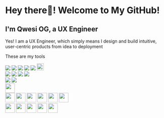 <html>

  <body>
<h1>Hey there👋! Welcome to My GitHub!</h1>
<h2>I'm Qwesi OG, a UX Engineer</h2>

<p>Yes! I am a UX Engineer, which simply means I design and build intuitive, user-centric products from idea to deployment</p>

<p>These are my tools</p>    
<div>
<img src= "https://camo.githubusercontent.com/d6efe8554e9d9e98ef68344b794a8aa5632e18c44e4b57cea490ac2ce0ba9471/68747470733a2f2f696d672e736869656c64732e696f2f62616467652f48544d4c2d4533344632362e7376673f6c6f676f3d68746d6c35266c6f676f436f6c6f723d7768697465">
  
<img src= "https://camo.githubusercontent.com/bfc16d4ca4ce30d08e55c0db6d978acda194c986b248807ce7463c6f5f46e6fb/68747470733a2f2f696d672e736869656c64732e696f2f62616467652f4353532d3135373242362e7376673f6c6f676f3d63737333266c6f676f436f6c6f723d7768697465">

<img src = "https://camo.githubusercontent.com/277d160259bb1a95090c8eb93da0c97eb034b13fea899d17f4d1dbee22c766e9/68747470733a2f2f696d672e736869656c64732e696f2f62616467652f4a6176615363726970742d4637444631452e7376673f6c6f676f3d6a617661736372697074266c6f676f436f6c6f723d626c61636b">

<img src = "https://github.com/user-attachments/assets/b28c2d45-ac16-4085-8e6a-1176e463cb00">

<img src = "https://camo.githubusercontent.com/2bb7119101a94b5452ed78a4b9bb76f09164aec4925b3b306619615f87fe5ba0/68747470733a2f2f696d672e736869656c64732e696f2f62616467652f536372617463682d3444393746462e7376673f6c6f676f3d73637261746368266c6f676f436f6c6f723d7768697465">

<img src="https://www.drupal.org/files/Wordmark_blue_RGB.png" style="height:22px;">
      
</div>


<div>
  <img src=
"https://camo.githubusercontent.com/2510bb717c3e123afbbddcdfcfef3d6f50a79257fc605affbca78e8f2c47293b/68747470733a2f2f696d672e736869656c64732e696f2f62616467652f41646f62652d4646303030302e7376673f6c6f676f3d61646f6265266c6f676f436f6c6f723d7768697465">

<img src= "https://camo.githubusercontent.com/9ec1a079f84ed1b11fff71f8ea58de9d78fd508fcd5940ee01aa7096ce962473/68747470733a2f2f696d672e736869656c64732e696f2f62616467652f2d537461636b2532304f766572666c6f772d4645374131363f6c6f676f3d737461636b2d6f766572666c6f77266c6f676f436f6c6f723d7768697465">
<img src = "https://camo.githubusercontent.com/0f8c911518d16c2430daeb2310bc7ed83e287092e34882ee65adbaef3e16d0a2/68747470733a2f2f696d672e736869656c64732e696f2f62616467652f4769742d4630353033332e7376673f6c6f676f3d676974266c6f676f436f6c6f723d7768697465">

<img src= "https://camo.githubusercontent.com/a7fdd18d0c86774cebaf53dcb28fe9e42fbb6c26e5f9c56b0af5adc48d65125f/68747470733a2f2f696d672e736869656c64732e696f2f62616467652f56697375616c25323053747564696f253230436f64652d3030373864372e7376673f6c6f676f3d76697375616c2d73747564696f2d636f6465266c6f676f436f6c6f723d7768697465">
</div>

<div>
<img src= "https://camo.githubusercontent.com/04f47e7516874e82bb1fbbaa10e3202bd8f2522d71f90334a1aa1d70f5bec7f4/68747470733a2f2f696d672e736869656c64732e696f2f62616467652f426f6f7473747261702d3739353242332e7376673f6c6f676f3d626f6f747374726170266c6f676f436f6c6f723d7768697465">

<img src = "https://camo.githubusercontent.com/1836f655a8f278b1b0fb205f0e1dbb64ee83b2f34a0a8a285df4e4bfe7fc8d73/68747470733a2f2f696d672e736869656c64732e696f2f62616467652f4d6174657269616c25323044657369676e2d3030383143422e7376673f6c6f676f3d6d6174657269616c2d64657369676e266c6f676f436f6c6f723d7768697465">
  
</div>

<div>
  <img src ="https://preview.redd.it/ltaamj7chh0d1.png?width=1080&crop=smart&auto=webp&s=57232534a6bd33ab5bcbec721198fd7e58ed28b4" style="height:30px;">
</div>

<div>
  <img src="https://encrypted-tbn0.gstatic.com/images?q=tbn:ANd9GcT7SKZi_KDZOAgifJ-p-VLNiYSlyxbIS4rA_PLrVCgat7dLJkg5HuZ5ZYSzjHrOFtmfx1I&usqp=CAU" style="height:30px;">
  <img src="https://static-00.iconduck.com/assets.00/figma-icon-2048x2048-ule4368e.png" style="height:30px;">
   <img src="https://upload.wikimedia.org/wikipedia/commons/thumb/f/fb/Adobe_Illustrator_CC_icon.svg/2101px-Adobe_Illustrator_CC_icon.svg.png" style="height:30px;">
  <img src="https://it.fdu.edu/wp-content/uploads/2020/10/Adobe-XD-Header.png" style="height:30px;">
 <img src="https://findlogovector.com/wp-content/uploads/2018/11/invision-logo-vector.png" style="height:30px;">
 <img src="https://encrypted-tbn0.gstatic.com/images?q=tbn:ANd9GcSLbo8AnCTRZGojQTaBhsmHYvM5YAD91i23HQ&s" style="height:30px;">
  
</div>

<section>
  <img src="https://mediaresource.sfo2.digitaloceanspaces.com/wp-content/uploads/2024/09/15044103/Notion-Logo-White.png" style="height:30px;">
  <img src="https://it.wustl.edu/app/uploads/2023/04/Confluence-Card-header.png" style="height:30px;" >
  <img src="https://encrypted-tbn0.gstatic.com/images?q=tbn:ANd9GcQ1E2AeP5EsC46fz-CWeGJJsCTveezaIESIkw&s" style="height:30px;" ">
  <img src="https://content-media.pamedia.io/press-release/picture/2024/07/01/01J1Q3BYZTV93ETKQ2QBVFEBDH.jpg" style="height:30px;" >
  <img src="https://encrypted-tbn0.gstatic.com/images?q=tbn:ANd9GcTxuoBreqEgrtKhsmvVIxP4Ajz-DPLMhLFPR3YkzpIQR7tRO7aOMkyrJsZJpvJae0u-WVw&usqp=CAU" style="height:30px;" >
</section>

</body>
</html>

<!---
Bbrightr/Bbrightr is a ✨ special ✨ repository because its `README.md` (this file) appears on your GitHub profile.
You can click the Preview link to take a look at your changes.
--->
